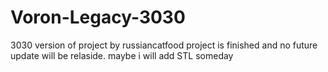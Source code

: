 # Voron-Legacy-3030
3030 version of project by russiancatfood project is finished and no future update will be relaside. maybe i will add STL someday
